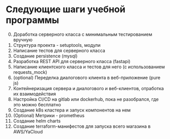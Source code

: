 # Следующие шаги учебной программы
0. Доработка серверного класса с минимальным тестированием вручную
1. Структура проекта - setuptools, модули
2. Написание тестов для серверного класса
3. Создание persistence (mysql)
4. Разработка REST API для серверного класса (fastapi)
5. Написание клиентского класса и тестов для него (с использованием requests_mock)
6. (optional) Переделка диалогового клиента в веб-приложение (pure js)
7. Контейнеризация сервера и диалогового и веб-клиентов, отработка их взаимодействия
8. Настройка CI/CD на gitlab или dockerhub, пока не разобрался, где это можно бесплатно
9. Создание k8s кластера и запуск компонентов на нем
10. (Optional) Метрики - prometheus
11. Создание helm charts 
12. Создание terraform-манифестов для запуска всего магазина в AWS/YaCloud
